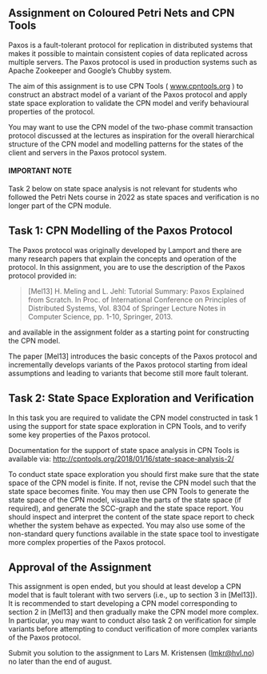 ## Assignment on Coloured Petri Nets and CPN Tools

Paxos is a fault-tolerant protocol for replication in distributed systems that makes it possible to maintain consistent copies of data replicated across multiple servers. The Paxos protocol is used in production systems such as Apache Zookeeper and Google’s Chubby system.

The aim of this assignment is to use CPN Tools ( www.cpntools.org ) to construct an abstract model of a variant of the Paxos protocol and apply state space exploration to validate the CPN model and verify behavioural properties of the protocol.


You may want to use the CPN model of the two-phase commit transaction protocol discussed at the lectures as inspiration for the overall hierarchical structure of the CPN model and modelling patterns for the states of the client and servers in the Paxos protocol system.

#### IMPORTANT NOTE
Task 2 below on state space analysis is not relevant for students who followed the Petri Nets course in 2022 as state spaces and verification is no longer part of the CPN module.

## Task 1: CPN Modelling of the Paxos Protocol

The Paxos protocol was originally developed by Lamport and there are many research papers that explain the concepts and operation of the protocol. In this assignment, you are to use the description of the Paxos protocol provided in:

>[Mel13] H. Meling and L. Jehl: Tutorial Summary: Paxos Explained from Scratch. In Proc. of International Conference on Principles of Distributed Systems, Vol. 8304 of Springer Lecture Notes in Computer Science, pp. 1-10, Springer, 2013.

and available in the assignment folder  as a starting point for constructing the CPN model.

The paper [Mel13] introduces the basic concepts of the Paxos protocol and incrementally develops variants of the Paxos protocol starting from ideal assumptions and leading to variants that become still more fault tolerant.

## Task 2: State Space Exploration and Verification

In this task you are required to validate the CPN model constructed in task 1 using the support for state space exploration in CPN Tools, and to verify some key properties of the Paxos protocol.

Documentation for the support of state space analysis in CPN Tools is available via: http://cpntools.org/2018/01/16/state-space-analysis-2/

To conduct state space exploration you should first make sure that the state space of the CPN model is finite. If not, revise the CPN model such that the state space becomes finite. You may then use CPN Tools to generate the state space of the CPN model, visualize the parts of the state space (if required), and generate the SCC-graph and the state space report. You should inspect and interpret the content of the state space report to check whether the system behave as expected. You may also use some of the non-standard query functions available in the state space tool to investigate more complex properties of the Paxos protocol.

## Approval of the Assignment

This assignment is open ended, but you should at least develop a CPN model that is fault tolerant with two servers (i.e., up to section 3 in [Mel13]). It is recommended to start developing a CPN model corresponding to section 2 in [Mel13] and then gradually make the CPN model more complex. In particular, you may want to conduct also task 2 on verification for simple variants before attempting to conduct verification of more complex variants of the Paxos protocol.

Submit you solution to the assignment to Lars M. Kristensen (lmkr@hvl.no) no later than the end of august.
